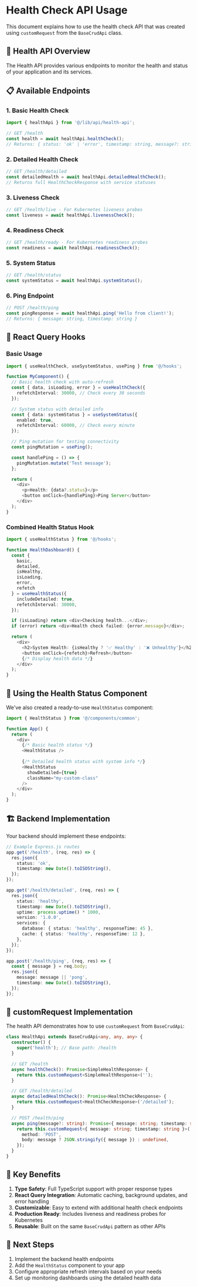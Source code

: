 # Health Check API Usage

This document explains how to use the health check API that was created using `customRequest` from the `BaseCrudApi` class.

## 🏥 Health API Overview

The Health API provides various endpoints to monitor the health and status of your application and its services.

## 📋 Available Endpoints

### 1. **Basic Health Check**
```typescript
import { healthApi } from '@/lib/api/health-api';

// GET /health
const health = await healthApi.healthCheck();
// Returns: { status: 'ok' | 'error', timestamp: string, message?: string }
```

### 2. **Detailed Health Check**
```typescript
// GET /health/detailed
const detailedHealth = await healthApi.detailedHealthCheck();
// Returns full HealthCheckResponse with service statuses
```

### 3. **Liveness Check**
```typescript
// GET /health/live - For Kubernetes liveness probes
const liveness = await healthApi.livenessCheck();
```

### 4. **Readiness Check**
```typescript
// GET /health/ready - For Kubernetes readiness probes
const readiness = await healthApi.readinessCheck();
```

### 5. **System Status**
```typescript
// GET /health/status
const systemStatus = await healthApi.systemStatus();
```

### 6. **Ping Endpoint**
```typescript
// POST /health/ping
const pingResponse = await healthApi.ping('Hello from client!');
// Returns: { message: string, timestamp: string }
```

## 🎣 React Query Hooks

### Basic Usage
```typescript
import { useHealthCheck, useSystemStatus, usePing } from '@/hooks';

function MyComponent() {
  // Basic health check with auto-refresh
  const { data, isLoading, error } = useHealthCheck({
    refetchInterval: 30000, // Check every 30 seconds
  });

  // System status with detailed info
  const { data: systemStatus } = useSystemStatus({
    enabled: true,
    refetchInterval: 60000, // Check every minute
  });

  // Ping mutation for testing connectivity
  const pingMutation = usePing();

  const handlePing = () => {
    pingMutation.mutate('Test message');
  };

  return (
    <div>
      <p>Health: {data?.status}</p>
      <button onClick={handlePing}>Ping Server</button>
    </div>
  );
}
```

### Combined Health Status Hook
```typescript
import { useHealthStatus } from '@/hooks';

function HealthDashboard() {
  const {
    basic,
    detailed,
    isHealthy,
    isLoading,
    error,
    refetch
  } = useHealthStatus({
    includeDetailed: true,
    refetchInterval: 30000,
  });

  if (isLoading) return <div>Checking health...</div>;
  if (error) return <div>Health check failed: {error.message}</div>;

  return (
    <div>
      <h2>System Health: {isHealthy ? '✅ Healthy' : '❌ Unhealthy'}</h2>
      <button onClick={refetch}>Refresh</button>
      {/* Display health data */}
    </div>
  );
}
```

## 🧩 Using the Health Status Component

We've also created a ready-to-use `HealthStatus` component:

```typescript
import { HealthStatus } from '@/components/common';

function App() {
  return (
    <div>
      {/* Basic health status */}
      <HealthStatus />
      
      {/* Detailed health status with system info */}
      <HealthStatus 
        showDetailed={true} 
        className="my-custom-class"
      />
    </div>
  );
}
```

## 🏗️ Backend Implementation

Your backend should implement these endpoints:

```typescript
// Example Express.js routes
app.get('/health', (req, res) => {
  res.json({
    status: 'ok',
    timestamp: new Date().toISOString(),
  });
});

app.get('/health/detailed', (req, res) => {
  res.json({
    status: 'healthy',
    timestamp: new Date().toISOString(),
    uptime: process.uptime() * 1000,
    version: '1.0.0',
    services: {
      database: { status: 'healthy', responseTime: 45 },
      cache: { status: 'healthy', responseTime: 12 },
    },
  });
});

app.post('/health/ping', (req, res) => {
  const { message } = req.body;
  res.json({
    message: message || 'pong',
    timestamp: new Date().toISOString(),
  });
});
```

## 🔧 customRequest Implementation

The health API demonstrates how to use `customRequest` from `BaseCrudApi`:

```typescript
class HealthApi extends BaseCrudApi<any, any, any> {
  constructor() {
    super('health'); // Base path: /health
  }

  // GET /health
  async healthCheck(): Promise<SimpleHealthResponse> {
    return this.customRequest<SimpleHealthResponse>('');
  }

  // GET /health/detailed
  async detailedHealthCheck(): Promise<HealthCheckResponse> {
    return this.customRequest<HealthCheckResponse>('/detailed');
  }

  // POST /health/ping
  async ping(message?: string): Promise<{ message: string; timestamp: string }> {
    return this.customRequest<{ message: string; timestamp: string }>('/ping', {
      method: 'POST',
      body: message ? JSON.stringify({ message }) : undefined,
    });
  }
}
```

## 🎯 Key Benefits

1. **Type Safety**: Full TypeScript support with proper response types
2. **React Query Integration**: Automatic caching, background updates, and error handling
3. **Customizable**: Easy to extend with additional health check endpoints
4. **Production Ready**: Includes liveness and readiness probes for Kubernetes
5. **Reusable**: Built on the same `BaseCrudApi` pattern as other APIs

## 🚀 Next Steps

1. Implement the backend health endpoints
2. Add the `HealthStatus` component to your app
3. Configure appropriate refresh intervals based on your needs
4. Set up monitoring dashboards using the detailed health data
